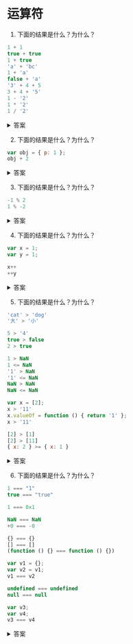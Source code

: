 # 运算符

1. 下面的结果是什么？为什么？

```js
1 + 1
true + true
1 + true
'a' + 'bc'
1 + 'a'
false + 'a'
'3' + 4 + 5
3 + 4 + '5'
1 - '2'
1 * '2'
1 / '2'
```

<details>
<summary>答案</summary>

```js
1 + 1 // 2
true + true // 2
1 + true // 2
'a' + 'bc' // "abc"
1 + 'a' // "1a"
false + 'a' // "falsea"
'3' + 4 + 5 // "345"
3 + 4 + '5' // "75"
1 - '2' // -1
1 * '2' // 2
1 / '2' // 0.5
```

加法运算符是在运行时决定，到底是执行相加，还是执行连接。也就是说，`运算子的不同，导致了不同的语法行为`，这种现象称为`“重载”（overload）`。布尔值都会自动转成数值，然后再相加。如果一个运算子是字符串，另一个运算子是非字符串，这时非字符串会转成字符串，再连接在一起。减法、除法和乘法运算符，都是将字符串自动转为数值，然后再运算。
</details>

2. 下面的结果是什么？为什么？

```js
var obj = { p: 1 };
obj + 2
```

<details>
<summary>答案</summary>

```js
var obj = { p: 1 };
obj + 2 // "[object Object]2"
```

如果运算子是对象，必须先转成原始类型的值，然后再相加。对象转成原始类型的值，规则如下：<br>
* 自动调用对象的 `valueOf` 方法，对象的 `valueOf` 方法总是返回对象自身
* 再自动调用对象的 `toString` 方法，将其转为字符串

```js
var obj = { p: 1 };
obj.valueOf().toString() // "[object Object]"
```

这里有一个特例，如果运算子是一个 `Date` 对象的实例，那么会优先执行 `toString` 方法。

```js
var obj = new Date();
obj.valueOf = function () { return 1 };
obj.toString = function () { return 'hello' };

obj + 2 // "hello2"
```
</details>

3. 下面的结果是什么？为什么？

```js
-1 % 2
1 % -2
```

<details>
<summary>答案</summary>

```js
-1 % 2 // -1
1 % -2 // 1
```

取余运算结果的正负号由第一个运算子的正负号决定。如果想得到正确的余数，请使用绝对值函数 `Math.abs()` 。
</details>

4. 下面的结果是什么？为什么？

```js
var x = 1;
var y = 1;

x++
++y
```

<details>
<summary>答案</summary>

```js
var x = 1;
var y = 1;

x++ //1
++y //2
```

自增自减运算之后，变量的值发生变化，这种效应叫做运算的`副作用（side effect）`。自增和自减运算符是仅有的两个具有副作用的运算符，其他运算符都不会改变变量的值。<br>
自增和自减运算符有一个需要注意的地方，就是放在变量之后，会先返回变量操作前的值，再进行自增/自减操作；放在变量之前，会先进行自增/自减操作，再返回变量操作后的值。
</details>

5. 下面的结果是什么？为什么？

```js
'cat' > 'dog'
'大' > '小'

5 > '4'
true > false
2 > true

1 > NaN
1 <= NaN
'1' > NaN
'1' <= NaN
NaN > NaN
NaN <= NaN

var x = [2];
x > '11'
x.valueOf = function () { return '1' };
x > '11'

[2] > [1]
[2] > [11]
{ x: 2 } >= { x: 1 }
```

<details>
<summary>答案</summary>

```js
'cat' > 'dog' //false
'大' > '小' //false

5 > '4' //true
true > false //true
2 > true //true

1 > NaN //false
1 <= NaN //false
'1' > NaN //false
'1' <= NaN //false
NaN > NaN //false
NaN <= NaN //false

var x = [2];
x > '11' //true
x.valueOf = function () { return '1' };
x > '11' //false

[2] > [1] //true
[2] > [11] //true
{ x: 2 } >= { x: 1 } //true
```

* 字符串的比较是比较 `Unicode` 码点，从第一个字符开始，依次序往后比较。
* 如果两个运算子都是原始值，且至少有一个不是字符串，那么先转成数值再比较。
* 任何值（包括 `NaN` 本身）与 `NaN` 使用非相等运算符进行比较，返回的都是 `false`。
* 如果运算子是对象，会转为原始类型的值，再进行比较。对象转换成原始类型的值，算法是先调用 `valueOf` 方法；如果返回的还是对象，再接着调用 `toString` 方法。
</details>

6. 下面的结果是什么？为什么？

```js
1 === "1"
true === "true"

1 === 0x1

NaN === NaN
+0 === -0

{} === {}
[] === []
(function () {} === function () {})

var v1 = {};
var v2 = v1;
v1 === v2

undefined === undefined
null === null

var v3;
var v4;
v3 === v4
```
<details>
<summary>答案</summary>

```js
1 === "1" // false
true === "true" // false

1 === 0x1 // true

NaN === NaN  // false
+0 === -0 // true

{} === {} // false
[] === [] // false
(function () {} === function () {}) // false

var v1 = {};
var v2 = v1;
v1 === v2 // true

undefined === undefined // true
null === null // true

var v3;
var v4;
v3 === v4 // true
```

* 如果两个值的类型不同，直接返回 `false`。
* 同一类型的原始类型的值（数值、字符串、布尔值）比较时，值相同就返回`true`，值不同就返回`false`。需要注意的是，`NaN`与任何值都不相等（包括自身）。另外，`正0`等于`负0`。
* 两个复合类型（`对象、数组、函数`）的数据比较时，不是比较它们的值是否相等，而是比较它们是否指向同一个地址。如果两个变量引用同一个对象，则它们相等。
* `undefined`和`null`与自身严格相等。由于变量声明后默认值是`undefined`，因此两个只声明未赋值的变量是相等的。

</details>